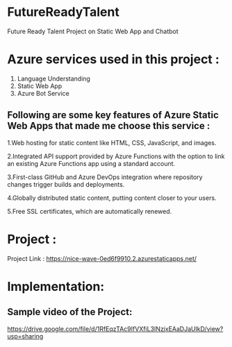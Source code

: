 # FutureReadyTalent
Future Ready Talent Project on Static Web App and Chatbot

# Azure services used in this project :

1. Language Understanding
2. Static Web App
3. Azure Bot Service

Following are some key features of Azure Static Web Apps that made me choose this service :
------------------------------------------------------------------------------------------

1.Web hosting for static content like HTML, CSS, JavaScript, and images.

2.Integrated API support provided by Azure Functions with the option to link an existing Azure Functions app using a standard account.

3.First-class GitHub and Azure DevOps integration where repository changes trigger builds and deployments.

4.Globally distributed static content, putting content closer to your users.

5.Free SSL certificates, which are automatically renewed.

# Project : 

Project Link : https://nice-wave-0ed6f9910.2.azurestaticapps.net/

# Implementation:

Sample video of the Project:
-----------------------------

https://drive.google.com/file/d/1RfEqzTAc9IfVXfiL3INzjxEAaDJaUlkD/view?usp=sharing

